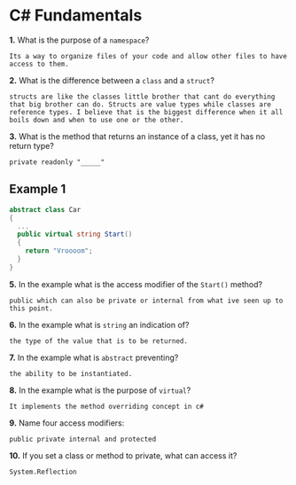 # C# Fundamentals


**1.** What is the purpose of a `namespace`?
<!-- enter you answer in the space below -->
```
Its a way to organize files of your code and allow other files to have access to them. 
```
**2.** What is the difference between a `class` and a `struct`?
<!-- enter you answer in the space below -->
```
structs are like the classes little brother that cant do everything that big brother can do. Structs are value types while classes are reference types. I believe that is the biggest difference when it all boils down and when to use one or the other. 
```
**3.** What is the method that returns an instance of a class, yet it has no return type?
<!-- enter you answer in the space below -->
```
private readonly "_____"
```
## Example 1
```c#
abstract class Car
{
  ...
  public virtual string Start()
  {
    return "Vroooom";
  }
}
```
**5.** In the example what is the access modifier of the `Start()` method?
<!-- enter you answer in the space below -->
```
public which can also be private or internal from what ive seen up to this point. 
```
**6.** In the example what is `string` an indication of?
<!-- enter you answer in the space below -->
```
the type of the value that is to be returned. 
```
**7.** In the example what is `abstract` preventing?
<!-- enter you answer in the space below -->
```
the ability to be instantiated. 
```
**8.** In the example what is the purpose of `virtual`?
<!-- enter you answer in the space below -->
```
It implements the method overriding concept in c#
```
**9.** Name four access modifiers:
<!-- enter you answer in the space below -->
```
public private internal and protected
```
**10.** If you set a class or method to private, what can access it?
<!-- enter you answer in the space below -->
```
System.Reflection
```